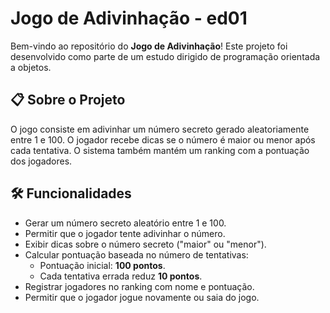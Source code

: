 # Jogo de Adivinhação - ed01

Bem-vindo ao repositório do **Jogo de Adivinhação**! Este projeto foi desenvolvido como parte de um estudo dirigido de programação orientada a objetos.

## 📋 Sobre o Projeto

O jogo consiste em adivinhar um número secreto gerado aleatoriamente entre 1 e 100. O jogador recebe dicas se o número é maior ou menor após cada tentativa. O sistema também mantém um ranking com a pontuação dos jogadores.

## 🛠️ Funcionalidades

- Gerar um número secreto aleatório entre 1 e 100.
- Permitir que o jogador tente adivinhar o número.
- Exibir dicas sobre o número secreto ("maior" ou "menor").
- Calcular pontuação baseada no número de tentativas:
  - Pontuação inicial: **100 pontos**.
  - Cada tentativa errada reduz **10 pontos**.
- Registrar jogadores no ranking com nome e pontuação.
- Permitir que o jogador jogue novamente ou saia do jogo.
